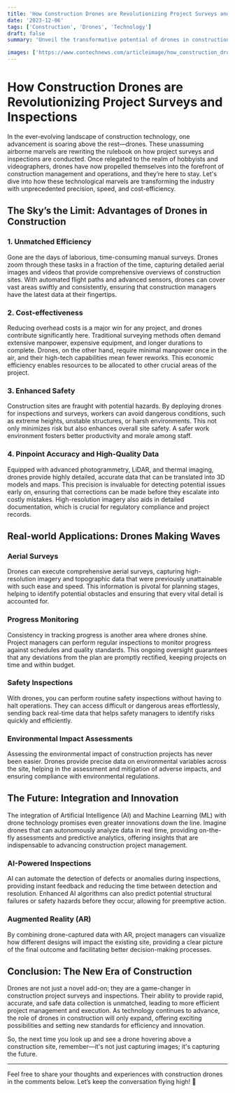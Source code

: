 ```yaml
---
title: 'How Construction Drones are Revolutionizing Project Surveys and Inspections'
date: '2023-12-06'
tags: ['Construction', 'Drones', 'Technology']
draft: false
summary: 'Unveil the transformative potential of drones in construction, boosting efficiency, cost-effectiveness, and safety through innovative project surveys and inspections.'

images: ['https://www.contechnews.com/articleimage/how_construction_drones_are_revolutionizing_project_surveys_and_inspections.webp']
---
```


# How Construction Drones are Revolutionizing Project Surveys and Inspections

In the ever-evolving landscape of construction technology, one advancement is soaring above the rest—drones. These unassuming airborne marvels are rewriting the rulebook on how project surveys and inspections are conducted. Once relegated to the realm of hobbyists and videographers, drones have now propelled themselves into the forefront of construction management and operations, and they’re here to stay. Let's dive into how these technological marvels are transforming the industry with unprecedented precision, speed, and cost-efficiency.

## The Sky’s the Limit: Advantages of Drones in Construction

### 1. **Unmatched Efficiency**

Gone are the days of laborious, time-consuming manual surveys. Drones zoom through these tasks in a fraction of the time, capturing detailed aerial images and videos that provide comprehensive overviews of construction sites. With automated flight paths and advanced sensors, drones can cover vast areas swiftly and consistently, ensuring that construction managers have the latest data at their fingertips.

### 2. **Cost-effectiveness**

Reducing overhead costs is a major win for any project, and drones contribute significantly here. Traditional surveying methods often demand extensive manpower, expensive equipment, and longer durations to complete. Drones, on the other hand, require minimal manpower once in the air, and their high-tech capabilities mean fewer reworks. This economic efficiency enables resources to be allocated to other crucial areas of the project.

### 3. **Enhanced Safety**

Construction sites are fraught with potential hazards. By deploying drones for inspections and surveys, workers can avoid dangerous conditions, such as extreme heights, unstable structures, or harsh environments. This not only minimizes risk but also enhances overall site safety. A safer work environment fosters better productivity and morale among staff.

### 4. **Pinpoint Accuracy and High-Quality Data**

Equipped with advanced photogrammetry, LiDAR, and thermal imaging, drones provide highly detailed, accurate data that can be translated into 3D models and maps. This precision is invaluable for detecting potential issues early on, ensuring that corrections can be made before they escalate into costly mistakes. High-resolution imagery also aids in detailed documentation, which is crucial for regulatory compliance and project records.

## Real-world Applications: Drones Making Waves

### **Aerial Surveys**

Drones can execute comprehensive aerial surveys, capturing high-resolution imagery and topographic data that were previously unattainable with such ease and speed. This information is pivotal for planning stages, helping to identify potential obstacles and ensuring that every vital detail is accounted for.

### **Progress Monitoring**

Consistency in tracking progress is another area where drones shine. Project managers can perform regular inspections to monitor progress against schedules and quality standards. This ongoing oversight guarantees that any deviations from the plan are promptly rectified, keeping projects on time and within budget.

### **Safety Inspections**

With drones, you can perform routine safety inspections without having to halt operations. They can access difficult or dangerous areas effortlessly, sending back real-time data that helps safety managers to identify risks quickly and efficiently.

### **Environmental Impact Assessments**

Assessing the environmental impact of construction projects has never been easier. Drones provide precise data on environmental variables across the site, helping in the assessment and mitigation of adverse impacts, and ensuring compliance with environmental regulations.

## The Future: Integration and Innovation

The integration of Artificial Intelligence (AI) and Machine Learning (ML) with drone technology promises even greater innovations down the line. Imagine drones that can autonomously analyze data in real time, providing on-the-fly assessments and predictive analytics, offering insights that are indispensable to advancing construction project management.

### **AI-Powered Inspections**

AI can automate the detection of defects or anomalies during inspections, providing instant feedback and reducing the time between detection and resolution. Enhanced AI algorithms can also predict potential structural failures or safety hazards before they occur, allowing for preemptive action.

### **Augmented Reality (AR)**

By combining drone-captured data with AR, project managers can visualize how different designs will impact the existing site, providing a clear picture of the final outcome and facilitating better decision-making processes. 

## Conclusion: The New Era of Construction

Drones are not just a novel add-on; they are a game-changer in construction project surveys and inspections. Their ability to provide rapid, accurate, and safe data collection is unmatched, leading to more efficient project management and execution. As technology continues to advance, the role of drones in construction will only expand, offering exciting possibilities and setting new standards for efficiency and innovation.

So, the next time you look up and see a drone hovering above a construction site, remember—it's not just capturing images; it's capturing the future.

---

Feel free to share your thoughts and experiences with construction drones in the comments below. Let’s keep the conversation flying high! 🚁